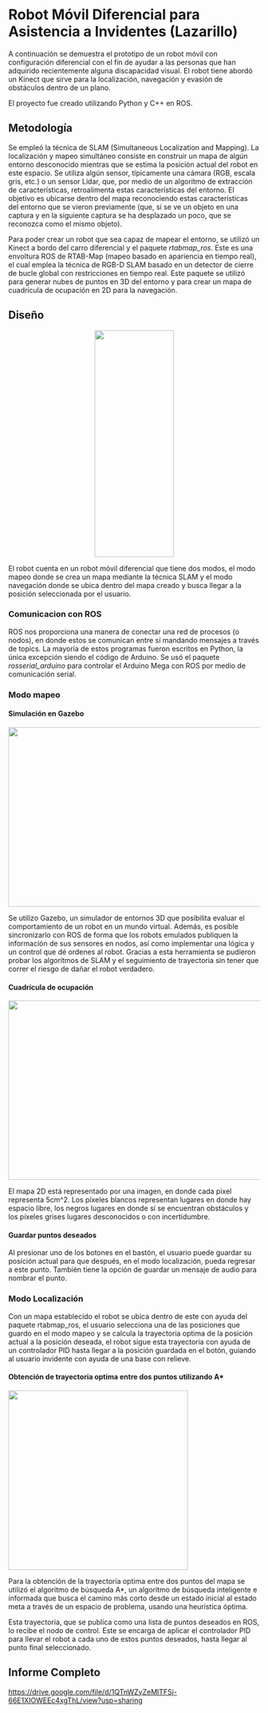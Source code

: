 # Robot Móvil Diferencial para Asistencia a Invidentes (Lazarillo)

A continuación se demuestra el prototipo de un robot móvil con configuración diferencial con el fin de ayudar a las personas que han adquirido recientemente alguna discapacidad visual. El robot tiene abordó un Kinect que sirve para la localización, navegación y evasión de obstáculos dentro de un plano.

El proyecto fue creado utilizando Python y C++ en ROS.

## Metodología

Se empleó la técnica de SLAM (Simultaneous Localization and Mapping). La localización y mapeo simultáneo consiste en construir un mapa de algún entorno desconocido mientras que se estima la posición actual del robot en este espacio. Se utiliza algún sensor, típicamente una cámara (RGB, escala gris, etc.) o un sensor Lidar, que, por medio de un algoritmo de extracción de características, retroalimenta estas características del entorno. El objetivo es ubicarse dentro del mapa reconociendo estas características del entorno que se vieron previamente (que, si se ve un objeto en una captura y en la siguiente captura se ha desplazado un poco, que se reconozca como el mismo objeto).

Para poder crear un robot que sea capaz de mapear el entorno, se utilizó un Kinect a bordo del carro diferencial y el paquete _rtabmap_ros_. Este es una envoltura ROS de RTAB-Map (mapeo basado en apariencia en tiempo real), el cual emplea la técnica de RGB-D SLAM basado en un detector de cierre de bucle global con restricciones en tiempo real. Este paquete se utilizó para generar nubes de puntos en 3D del entorno y para crear un mapa de cuadrícula de ocupación en 2D para la navegación. 

## Diseño

<!-- <img src="https://drive.google.com/uc?export=view&id=1yAcRZdWAT-r6jjumIKJg-wjArtCrONZk" /> -->
<p align="center">
  <img src="https://drive.google.com/uc?export=view&id=1yAcRZdWAT-r6jjumIKJg-wjArtCrONZk" width="159" height="455"/>
</p>

El robot cuenta en un robot móvil diferencial que tiene dos modos, el modo mapeo donde se crea un mapa mediante la técnica SLAM y el modo navegación donde se ubica dentro del mapa creado y busca llegar a la posición seleccionada por el usuario.

### Comunicacion con ROS

ROS nos proporciona una manera de conectar una red de procesos (o nodos), en donde estos se comunican entre sí mandando mensajes a través de topics. La mayoría de estos programas fueron escritos en Python, la única excepción siendo el código de Arduino. Se usó el paquete _rosserial_arduino_ para controlar el Arduino Mega con ROS por medio de comunicación serial.

### Modo mapeo

#### Simulación en Gazebo 

<img src="https://drive.google.com/uc?export=view&id=1hXCs5A3Ocyo7oBKXdv7mKZAAoW1rCDAl" width="640" height="360" />

Se utilizo Gazebo, un simulador de entornos 3D que posibilita evaluar el comportamiento de un robot en un mundo virtual. Además, es posible sincronizarlo con ROS de forma que los robots emulados publiquen la información de sus sensores en nodos, así como implementar una lógica y un control que dé ordenes al robot. Gracias a esta herramienta se pudieron probar los algoritmos de SLAM y el seguimiento de trayectoria sin tener que correr el riesgo de dañar el robot verdadero.

#### Cuadrícula de ocupación 

<img src="https://drive.google.com/uc?export=view&id=1PKjJjcd0-zNBVVt_AQ0egya5sH--7h6J" width="640" height="360" />

El mapa 2D está representado por una imagen, en donde cada pixel representa 5cm^2. Los píxeles blancos representan lugares en donde hay espacio libre, los negros lugares en donde sí se encuentran obstáculos y los píxeles grises lugares desconocidos o con incertidumbre.

#### Guardar puntos deseados

Al presionar uno de los botones en el bastón, el usuario puede guardar su posición actual para que después, en el modo localización, pueda regresar a este punto. También tiene la opción de guardar un mensaje de audio para nombrar el punto.

### Modo Localización

Con un mapa establecido el robot se ubica dentro de este con ayuda del paquete rtabmap_ros, el usuario selecciona una de las posiciones que guardo en el modo mapeo y se calcula la trayectoria optima de la posición actual a la posición deseada, el robot sigue esta trayectoria con ayuda de un controlador PID hasta llegar a la posición guardada en el botón, guiando al usuario invidente con ayuda de una base con relieve.

#### Obtención de trayectoria optima entre dos puntos utilizando A*
<img src="https://drive.google.com/uc?export=view&id=1rohEKkrAbZTBcTZgwCTLnDiQBos_DEYH" width="360" height="360" />

Para la obtención de la trayectoria optima entre dos puntos del mapa se utilizó el algoritmo de búsqueda A*, un algoritmo de búsqueda inteligente e informada que busca el camino más corto desde un estado inicial al estado meta a través de un espacio de problema, usando una heurística óptima. 

Esta trayectoria, que se publica como una lista de puntos deseados en ROS, lo recibe el nodo de control. Este se encarga de aplicar el controlador PID para llevar el robot a cada uno de estos puntos deseados, hasta llegar al punto final seleccionado.

## Informe Completo

https://drive.google.com/file/d/1QTnWZyZeMlTFSj-66E1XIOWEEc4xgThL/view?usp=sharing
